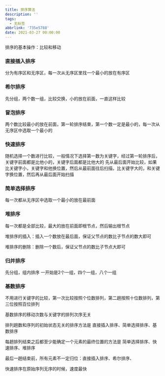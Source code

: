 ```yaml
---
title: 排序算法
description: ''
tags:
  - 无标签
abbrlink: '735e5788'
date: 2021-03-27 00:00:00
---
```



排序的基本操作：比较和移动



<!-- more -->



### 直接插入排序



分为有序区和无序区，每一次从无序区里找一个最小的放在有序区



### 希尔排序



先分组，两个数一组，比较交换，小的放在前面，一直这样比较



### 冒泡排序



两个数比较最小的放在前面，第一轮排序结束，第一个数一定是最小的，每一次从无序区中选取一个最小的



### 快速排序



随机选择一个数进行比较，一般情况下选择第一数为关键字，经过第一轮排序后，关键字前面都是比他小的，关键字后面都是比他大的 先从最后面开始比较，如果比关键字小，关键字和他换位置，然后从最前面往后扫描，比关键字大的，和关键字换位置，然后再从最后面开始扫描



### 简单选择排序



每一次都从无序区中选取一个最小的放在最前面



### 堆排序



每一次都是全部比较，最大的放在前面即根节点，然后输出根节点



堆排序的插入：插入一个数放在最后面，保证父节点的数比子节点的数大即可



堆排序的删除：删除一个数后，保证父节点的数比子节点大即可



### 归并排序



先分组，组内排序 一开始是2个一组，四个一组，八个一组



### 基数排序



不用进行关键字的比较，第一次比较按照个位数排列，第二趟按照十位数排列，第三位按照百位排列



基数排序的移动次数与关键字的排列次序无关



排列趟数和序列的初始状态无关的排序方法是 直接插入排序、简单选择排序、基数排序



每趟排列结束之后都至少能确定一个元素的最终位置的方法是 简单选择排序、快速排序、堆排序



最后一趟结束前，所有元素不一定归位：直接插入排序、希尔排序、



快速排序在原始序列无序的时候，速度最快